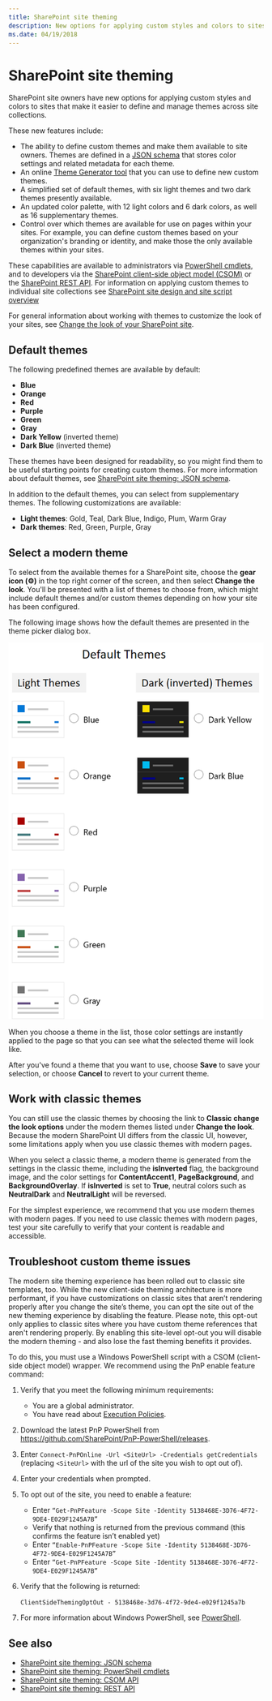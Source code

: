 ```yaml
---
title: SharePoint site theming
description: New options for applying custom styles and colors to sites that make it easier to define and manage themes across site collections.
ms.date: 04/19/2018
---
```


# SharePoint site theming

SharePoint site owners have new options for applying custom styles and colors to sites that make it easier to define and manage themes across site collections. 

These new features include:

* The ability to define custom themes and make them available to site owners. Themes are defined in a [JSON schema](sharepoint-site-theming-json-schema.md) that stores color settings and related metadata for each theme.
* An online [Theme Generator tool](https://developer.microsoft.com/en-us/fabric#/styles/themegenerator) that you can use to define new custom themes.
* A simplified set of default themes, with six light themes and two dark themes presently available.
* An updated color palette, with 12 light colors and 6 dark colors, as well as 16 supplementary themes.
* Control over which themes are available for use on pages within your sites. For example, you can define custom themes based on your organization's branding or identity, and make those the only available themes within your sites.

These capabilities are available to administrators via [PowerShell cmdlets](sharepoint-site-theming-powershell.md), and to developers via the [SharePoint client-side object model (CSOM)](sharepoint-site-theming-csom.md) or the [SharePoint REST API](sharepoint-site-theming-rest-api.md). For information on applying custom themes to individual site collections see [SharePoint site design and site script overview](https://docs.microsoft.com/en-us/sharepoint/dev/declarative-customization/site-design-overview)

For general information about working with themes to customize the look of your sites, see [Change the look of your SharePoint site](https://support.office.com/en-us/article/Change-the-look-of-your-SharePoint-site-06bbadc3-6b04-4a60-9d14-894f6a170818).

## Default themes

The following predefined themes are available by default:

* __Blue__
* __Orange__
* __Red__
* __Purple__
* __Green__
* __Gray__
* __Dark Yellow__ (inverted theme)
* __Dark Blue__ (inverted theme)

These themes have been designed for readability, so you might find them to be useful starting points for creating custom themes. For more information about default themes, see [SharePoint site theming: JSON schema](sharepoint-site-theming-json-schema.md).

In addition to the default themes, you can select from supplementary themes. The following customizations are available:

* __Light themes__: Gold, Teal, Dark Blue, Indigo, Plum, Warm Gray
* __Dark themes__: Red, Green, Purple, Gray

## Select a modern theme

<!-- Verify that it's okay to use the concept of "modern" themes/pages here? -->

To select from the available themes for a SharePoint site, choose the __gear icon (⚙️)__ in the top right corner of the screen, and then select __Change the look__. You'll be presented with a list of themes to choose from, which might include default themes and/or custom themes depending on how your site has been configured.

The following image shows how the default themes are presented in the theme picker dialog box.

![Image showing list of default and dark (inverted) themes](../../images/theme-defaults.png)

When you choose a theme in the list, those color settings are instantly applied to the page so that you can see what the selected theme will look like.

After you've found a theme that you want to use, choose **Save** to save your selection, or choose **Cancel** to revert to your current theme.

## Work with classic themes

You can still use the classic themes by choosing the link to **Classic change the look options** under the modern themes listed under **Change the look**. Because the modern SharePoint UI differs from the classic UI, however, some limitations apply when you use classic themes with modern pages.

When you select a classic theme, a modern theme is generated from the settings in the classic theme, including the **isInverted** flag, the background image, and the color settings for **ContentAccent1**, **PageBackground**, and **BackgroundOverlay**. If **isInverted** is set to **True**, neutral colors such as **NeutralDark** and **NeutralLight** will be reversed.

For the simplest experience, we recommend that you use modern themes with modern pages. If you need to use classic themes with modern pages, test your site carefully to verify that your content is readable and accessible.

## Troubleshoot custom theme issues 

The modern site theming experience has been rolled out to classic site templates, too. While the new client-side theming architecture is more performant, if you have customizations on classic sites that aren’t rendering properly after you change the site’s theme, you can opt the site out of the new theming experience by disabling the feature. Please note, this opt-out only applies to classic sites where you have custom theme references that aren't rendering properly. By enabling this site-level opt-out you will disable the modern theming - and also lose the fast theming benefits it provides.

To do this, you must use a Windows PowerShell script with a CSOM (client-side object model) wrapper. We recommend using the PnP enable feature command:

1. Verify that you meet the following minimum requirements:  
    * You are a global administrator. 
    * You have read about [Execution Policies](https://technet.microsoft.com/library/dd347641.aspx).

2. Download the latest PnP PowerShell from https://github.com/SharePoint/PnP-PowerShell/releases.

3. Enter `Connect-PnPOnline -Url <SiteUrl> -Credentials getCredentials` (replacing `<SiteUrl>` with the url of the site you wish to opt out of).

4. Enter your credentials when prompted.

5. To opt out of the site, you need to enable a feature:

    * Enter `“Get-PnPFeature -Scope Site -Identity 5138468E-3D76-4F72-9DE4-E029F1245A7B”`
    * Verify that nothing is returned from the previous command (this confirms the feature isn’t enabled yet) 
    * Enter `“Enable-PnPFeature -Scope Site -Identity 5138468E-3D76-4F72-9DE4-E029F1245A7B”`
    * Enter `“Get-PnPFeature -Scope Site -Identity 5138468E-3D76-4F72-9DE4-E029F1245A7B”`

6. Verify that the following is returned: 

    `ClientSideThemingOptOut - 5138468e-3d76-4f72-9de4-e029f1245a7b`

7. For more information about Windows PowerShell, see [PowerShell](https://docs.microsoft.com/en-us/powershell/scripting/powershell-scripting?view=powershell-6).

## See also

* [SharePoint site theming: JSON schema](sharepoint-site-theming-json-schema.md)
* [SharePoint site theming: PowerShell cmdlets](sharepoint-site-theming-powershell.md)
* [SharePoint site theming: CSOM API](sharepoint-site-theming-csom.md)
* [SharePoint site theming: REST API](sharepoint-site-theming-rest-api.md)


